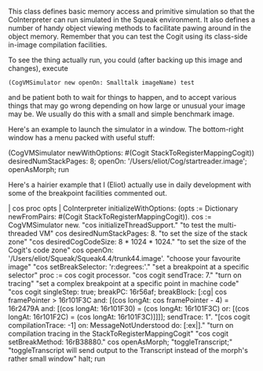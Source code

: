 This class defines basic memory access and primitive simulation so that the CoInterpreter can run simulated in the Squeak environment.  It also defines a number of handy object viewing methods to facilitate pawing around in the object memory.  Remember that you can test the Cogit using its class-side in-image compilation facilities.

To see the thing actually run, you could (after backing up this image and changes), execute

	(CogVMSimulator new openOn: Smalltalk imageName) test

and be patient both to wait for things to happen, and to accept various things that may go wrong depending on how large or unusual your image may be.  We usually do this with a small and simple benchmark image.

Here's an example to launch the simulator in a window.  The bottom-right window has a menu packed with useful stuff:

(CogVMSimulator newWithOptions: #(Cogit StackToRegisterMappingCogit))
	desiredNumStackPages: 8;
	openOn: '/Users/eliot/Cog/startreader.image';
	openAsMorph;
	run

Here's a hairier example that I (Eliot) actually use in daily development with some of the breakpoint facilities commented out.

| cos proc opts |
CoInterpreter initializeWithOptions: (opts := Dictionary newFromPairs: #(Cogit StackToRegisterMappingCogit)).
cos := CogVMSimulator new.
"cos initializeThreadSupport." "to test the multi-threaded VM"
cos desiredNumStackPages: 8. "to set the size of the stack zone"
"cos desiredCogCodeSize: 8 * 1024 * 1024." "to set the size of the Cogit's code zone"
cos openOn: '/Users/eliot/Squeak/Squeak4.4/trunk44.image'. "choose your favourite image"
"cos setBreakSelector: 'r:degrees:'." "set a breakpoint at a specific selector"
proc := cos cogit processor.
"cos cogit sendTrace: 7." "turn on tracing"
"set a complex breakpoint at a specific point in machine code"
"cos cogit singleStep: true; breakPC: 16r56af; breakBlock: [:cg|  cos framePointer > 16r101F3C and: [(cos longAt: cos framePointer - 4) = 16r2479A and: [(cos longAt: 16r101F30) = (cos longAt: 16r101F3C) or: [(cos longAt: 16r101F2C) = (cos longAt: 16r101F3C)]]]]; sendTrace: 1".
"[cos cogit compilationTrace: -1] on: MessageNotUnderstood do: [:ex|]." "turn on compilation tracing in the StackToRegisterMappingCogit"
"cos cogit setBreakMethod: 16rB38880."
cos
	openAsMorph;
	"toggleTranscript;" "toggleTranscript will send output to the Transcript instead of the morph's rather small window"
	halt;
	run